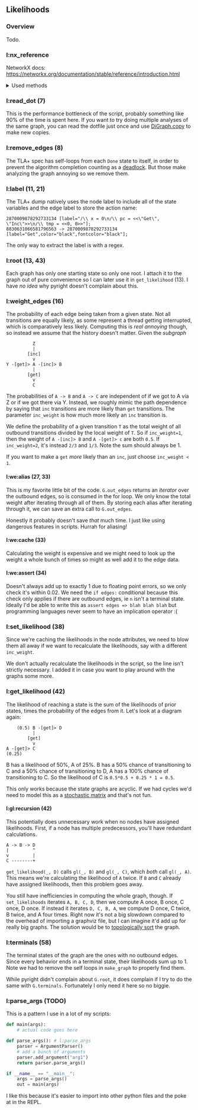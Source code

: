 ## Likelihoods

### Overview

Todo.

### l:nx\_reference

NetworkX docs: https://networkx.org/documentation/stable/reference/introduction.html

<details><summary>Used methods</summary>

* [DiGraph](https://networkx.org/documentation/stable/reference/classes/digraph.html)
* [selfloop_edges](https://networkx.org/documentation/stable/reference/generated/networkx.classes.function.selfloop_edges.html)
* [out_edges](https://networkx.org/documentation/stable/reference/classes/generated/networkx.DiGraph.out_edges.html#networkx.DiGraph.out_edges)
* [read_dot](https://networkx.org/documentation/stable/reference/generated/networkx.drawing.nx_agraph.read_dot.html#networkx.drawing.nx_agraph.read_dot)
* [get_edge_data](https://networkx.org/documentation/stable/reference/classes/generated/networkx.DiGraph.get_edge_data.html#networkx.DiGraph.get_edge_data)
* [remove_edges_from](https://networkx.org/documentation/stable/reference/classes/generated/networkx.DiGraph.remove_edges_from.html#networkx.DiGraph.remove_edges_from)
* [in_degree](https://networkx.org/documentation/stable/reference/classes/generated/networkx.DiGraph.in_degree.html#digraph-in-degree)
* [out_degree](https://networkx.org/documentation/stable/reference/classes/generated/networkx.DiGraph.out_degree.html#networkx.DiGraph.out_degree)
* [nodes](https://networkx.org/documentation/stable/reference/classes/generated/networkx.DiGraph.nodes.html#networkx.DiGraph.nodes)
* [edges](https://networkx.org/documentation/stable/reference/classes/generated/networkx.DiGraph.edges.html#networkx.DiGraph.edges)
* [predecessors](https://networkx.org/documentation/stable/reference/classes/generated/networkx.DiGraph.predecessors.html#networkx.DiGraph.predecessors)
* [set_node_attributes](https://networkx.org/documentation/stable/reference/generated/networkx.classes.function.set_node_attributes.html#set-node-attributes)

</details>

### l:read\_dot (7)

This is the performance bottleneck of the script, probably something like 90% of the time is spent here. If you want to try doing multiple analyses of the same graph, you can read the dotfile just once and use [DiGraph.copy](https://networkx.org/documentation/stable/reference/classes/generated/networkx.DiGraph.copy.html#networkx.DiGraph.copy) to make new copies.

### l:remove\_edges (8)

The TLA+ spec has self-loops from each `Done` state to itself, in order to prevent the algorithm completion counting as a [deadlock](https://learntla.com/core/concurrency.html#index-5).  But those make analyzing the graph annoying so we remove them.

### l:label (11, 21)

The TLA+ dump natively uses the node label to include all of the state variables and the edge label to store the action name:

```gv
2870009878292733134 [label="/\\ x = 0\n/\\ pc = <<\"Get\", \"Inc\">>\n/\\ tmp = <<0, 0>>"];
8830631066581796563 -> 2870009878292733134 [label="Get",color="black",fontcolor="black"];
```

The only way to extract the label is with a regex.

### l:root (13, 43)

Each graph has only one starting state so only one root. I attach it to the graph out of pure convenience so I can later use it in `get_likelihood` (13). I have *no idea* why pyright doesn't complain about this.

### l:weight\_edges (16)

The probability of each edge being taken from a given state. Not all transitions are equally likely, as some represent a thread getting interrupted, which is comparatively less likely. Computing this is *real annoying* though, so instead we assume that the history doesn't matter. Given the *subgraph*

```
          Z
          |
        [inc]
          v
Y -[get]> A -[inc]> B
          |
        [get]
          v
          C
```

The probabilities of `A -> B` and `A -> C` are independent of if we got to A via Z or if we got there via Y. Instead, we roughly mimic the path dependence by saying that `inc` transitions are more likely than `get` transitions. The parameter `inc_weight` is how much more likely an `inc` transition is.

We define the probability of a given transition `T` as the total weight of all outbound transitions divided by the local weight of `T`. So if `inc_weight=1`, then the weight of `A -[inc]> B` and `A -[get]> c` are both `0.5`. If `inc_weight=2`, it's instead `2/3` and `1/3`. Note the sum should always be 1.

If you want to make a `get` *more* likely than an `inc`, just choose `inc_weight < 1`.


#### l:we:alias (27, 33)

This is my favorite little bit of the code. `G.out_edges` returns an *iterator* over the outbound edges, so is consumed in the for loop. We only know the total weight after iterating through all of them. By storing each alias after iterating through it, we can save an extra call to `G.out_edges`.

Honestly it probably doesn't save *that* much time. I just like using dangerous features in scripts. Hurrah for aliasing!

#### l:we:cache (33)

Calculating the weight is expensive and we might need to look up the weight a whole bunch of times so might as well add it to the edge data.

#### l:we:assert (34)

Doesn't always add up to exactly 1 due to floating point errors, so we only check it's within 0.02. We need the `if edges:` conditional because this check only applies if there are outbound edges, ie `n` isn't a terminal state. Ideally I'd be able to write this as `assert edges => blah blah blah` but programming languages never seem to have an implication operator :(

### l:set\_likelihood (38)

Since we're caching the likelihoods in the node attributes, we need to blow them all away if we want to recalculate the likelihoods, say with a different `inc_weight`. 

We don't actually recalculate the likelihoods in the script, so the line isn't strictly necessary. I added it in case you want to play around with the graphs some more.

### l:get\_likelihood (42)

The likelihood of reaching a state is the sum of the likelihoods of prior states, times the probability of the edges from it. Let's look at a diagram again:

```
    (0.5) B -[get]> D
          |
        [get]
          v
A -[get]> C 
(0.25)    
```

B has a likelihood of 50%, A of 25%. B has a 50% chance of transitioning to C and a 50% chance of transitioning to D, A has a 100% chance of transitioning to C. So the likelihood of C is `0.5*0.5 + 0.25 * 1 = 0.5`.

This only works because the state graphs are acyclic. If we had cycles we'd need to model this as a [stochastic matrix](https://en.wikipedia.org/wiki/Stochastic_matrix) and that's not fun.


#### l:gl:recursion (42)

This potentially does unnecessary work when no nodes have assigned likelihoods. First, if a node has multiple predecessors, you'll have redundant calculations.

```
A -> B -> D
|         ^
v         |
C --------+
```

`get_likelihood(_, D)` calls `gl(_, B)` and `gl(_, C)`, which *both* call `gl(_, A)`. This means we're calculating the likelihood of `A` twice. If `B` and `C` already have assigned likelihoods, then this problem goes away.

You still have inefficiencies in computing the whole graph, though. If `set_likelihoods` iterates `A, B, C, D`, then we compute A once, B once, C once, D once. If instead it iterates `D, C, B, A`, we compute D once, C twice, B twice, and A four times. Right now it's not a big slowdown compared to the overhead of importing a graphviz file, but I can imagine it'd add up for really big graphs. The solution would be to [topologically sort](https://docs.python.org/3/library/graphlib.html) the graph.

### l:terminals (58)

The terminal states of the graph are the ones with no outbound edges. Since every behavior ends in a terminal state, their likelihoods sum up to 1. Note we had to remove the self loops in `make_graph` to properly find them. 

While pyright didn't complain about `G.root`, it does complain if I try to do the same with `G.terminals`. Fortunately I only need it here so no biggie.

### l:parse\_args (TODO)

This is a pattern I use in a lot of my scripts:

```py
def main(args):
    # actual code goes here

def parse_args(): # l:parse_args
    parser = ArgumentParser()
    # add a bunch of arguments
    parser.add_argument("arg1")
    return parser.parse_args()

if __name__ == "__main__":
    args = parse_args()
    out = main(args)
```

I like this because it's easier to import into other python files and the poke at in the REPL.
